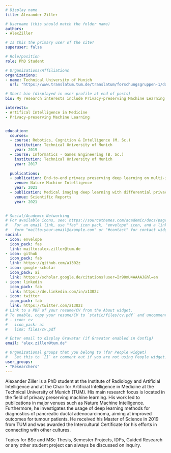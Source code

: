 ```yaml
---
# Display name
title: Alexander Ziller

# Username (this should match the folder name)
authors:
- AlexZiller

# Is this the primary user of the site?
superuser: false

# Role/position
role: PhD Student

# Organizations/Affiliations
organizations:
- name: Technical University of Munich
  url: "https://www.translatum.tum.de/translatum/forschungsgruppen-1/daniel-rueckert-ki-in-der-medizin/"

# Short bio (displayed in user profile at end of posts)
bio: My research interests include Privacy-preserving Machine Learning as well as deep learning in medical imaging.

interests:
- Artifical Intelligence in Medicine
- Privacy-preserving Machine Learning


education:
  courses:
  - course: Robotics, Cognition & Intelligence (M. Sc.)
    institution: Technical University of Munich
    year: 2019
  - course: Informatics - Games Engineering (B. Sc.)
    institution: Technical University of Munich
    year: 2017
    
  publications:
  - publication: End-to-end privacy preserving deep learning on multi-institutional medical imaging
    venue: Nature Machine Intelligence
    year: 2021
  - publication: Medical imaging deep learning with differential privacy
    venue: Scientific Reports
    year: 2021

 
# Social/Academic Networking
# For available icons, see: https://sourcethemes.com/academic/docs/page-builder/#icons
#   For an email link, use "fas" icon pack, "envelope" icon, and a link in the
#   form "mailto:your-email@example.com" or "#contact" for contact widget.
social:
- icon: envelope
  icon_pack: fas
  link: mailto:alex.ziller@tum.de
- icon: github
  icon_pack: fab
  link: https://github.com/a1302z
- icon: google-scholar
  icon_pack: ai
  link: https://scholar.google.de/citations?user=Ir90mU4AAAAJ&hl=en
- icon: linkedin
  icon_pack: fab
  link: https://de.linkedin.com/in/a1302z
- icon: twitter
  icon_pack: fab
  link: https://twitter.com/a1302z
# Link to a PDF of your resume/CV from the About widget.
# To enable, copy your resume/CV to `static/files/cv.pdf` and uncomment the lines below.
# - icon: cv
#   icon_pack: ai
#   link: files/cv.pdf

# Enter email to display Gravatar (if Gravatar enabled in Config)
email: "alex.ziller@tum.de"

# Organizational groups that you belong to (for People widget)
#   Set this to `[]` or comment out if you are not using People widget.
user_groups:
- "Researchers"
---
```


Alexander Ziller is a PhD student at the Institute of Radiology and Artificial Intelligence and at the Chair for Artificial Intelligence in Medicine at the Technical University of Munich (TUM). His main research focus is located in the field of privacy preserving machine learning. His work led to publications in major venues such as Nature Machine Intelligence. Furthermore, he investigates the usage of deep learning methods for diagnostics of pancreatic ductal adenocarcinoma, aiming at improved outcomes for tumour patients. He received his Master of Science in 2019 from TUM and was awarded the Intercultural Certificate for his efforts in connecting with other cultures.

Topics for BSc and MSc Thesis, Semester Projects, IDPs, Guided Research or any other student project can always be discussed on inquiry.